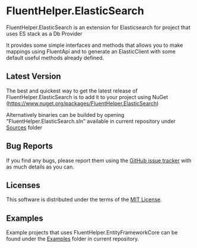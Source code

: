 # FluentHelper.ElasticSearch

FluentHelper.ElasticSearch is an extension for Elasticsearch for project that uses ES stack as a Db Provider

It provides some simple interfaces and methods that allows you to make mappings using FluentApi and to generate an ElasticClient with some default useful methods already defined.

## Latest Version
The best and quickest way to get the latest release of FluentHelper.ElasticSearch is to add it to your project using 
NuGet (https://www.nuget.org/packages/FluentHelper.ElasticSearch)

Alternatively binaries can be builded by opening "FluentHelper.ElasticSearch.sln" available in current repository under [Sources](https://github.com/MrSeekino/FluentHelper.ElasticSearch/tree/master/Sources) folder

## Bug Reports
If you find any bugs, please report them using the [GitHub issue tracker](https://github.com/MrSeekino/FluentHelper.ElasticSearch/issues) with as much details as you can.

## Licenses
This software is distributed under the terms of the [MIT License](LICENSE).

## Examples
Example projects that uses FluentHelper.EntityFrameworkCore can be found under the [Examples](https://github.com/MrSeekino/FluentHelper.ElasticSearch/tree/master/Examples) folder in current repository.
